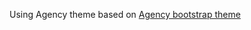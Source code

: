 Using Agency theme based on [Agency bootstrap theme ](https://startbootstrap.com/template-overviews/agency/)
